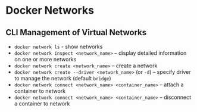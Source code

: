 # Docker Networks

## CLI Management of Virtual Networks

- `docker network ls` - show networks
- `docker network inspect <network_name>` – display detailed information on one or more networks
- `docker network create <network_name>` – create a network
- `docker network create --driver <network_name>` (or `-d`) – specify driver to manage the network (default `bridge`)
- `docker network connect <network_name> <container_name>` – attach a container to network
- `docker network connect <network_name> <container_name>` – disconnect a container to network
